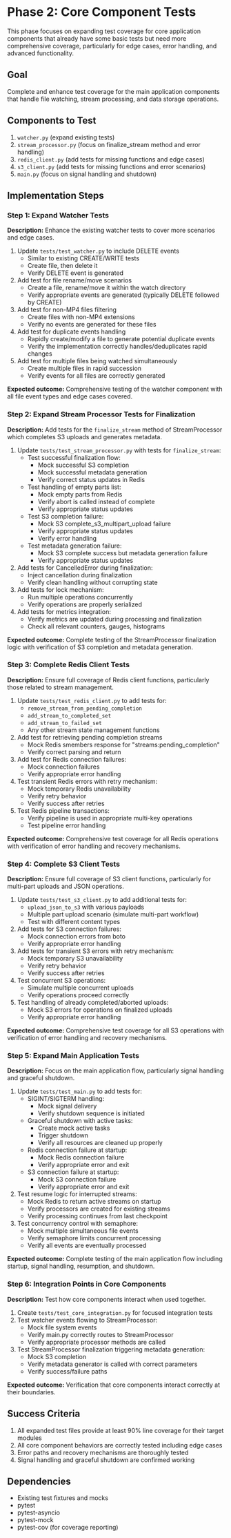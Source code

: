# Phase 2: Core Component Tests

This phase focuses on expanding test coverage for core application components that already have some basic tests but need more comprehensive coverage, particularly for edge cases, error handling, and advanced functionality.

## Goal

Complete and enhance test coverage for the main application components that handle file watching, stream processing, and data storage operations.

## Components to Test

1. `watcher.py` (expand existing tests)
2. `stream_processor.py` (focus on finalize_stream method and error handling)
3. `redis_client.py` (add tests for missing functions and edge cases)
4. `s3_client.py` (add tests for missing functions and error scenarios)
5. `main.py` (focus on signal handling and shutdown)

## Implementation Steps

### Step 1: Expand Watcher Tests

**Description:** Enhance the existing watcher tests to cover more scenarios and edge cases.

1. Update `tests/test_watcher.py` to include DELETE events
   - Similar to existing CREATE/WRITE tests
   - Create file, then delete it
   - Verify DELETE event is generated
2. Add test for file rename/move scenarios
   - Create a file, rename/move it within the watch directory
   - Verify appropriate events are generated (typically DELETE followed by CREATE)
3. Add test for non-MP4 files filtering
   - Create files with non-MP4 extensions
   - Verify no events are generated for these files
4. Add test for duplicate events handling
   - Rapidly create/modify a file to generate potential duplicate events
   - Verify the implementation correctly handles/deduplicates rapid changes
5. Add test for multiple files being watched simultaneously
   - Create multiple files in rapid succession
   - Verify events for all files are correctly generated

**Expected outcome:** Comprehensive testing of the watcher component with all file event types and edge cases covered.

### Step 2: Expand Stream Processor Tests for Finalization

**Description:** Add tests for the `finalize_stream` method of StreamProcessor which completes S3 uploads and generates metadata.

1. Update `tests/test_stream_processor.py` with tests for `finalize_stream`:
   - Test successful finalization flow:
     - Mock successful S3 completion
     - Mock successful metadata generation
     - Verify correct status updates in Redis
   - Test handling of empty parts list:
     - Mock empty parts from Redis
     - Verify abort is called instead of complete
     - Verify appropriate status updates
   - Test S3 completion failure:
     - Mock S3 complete_s3_multipart_upload failure
     - Verify appropriate status updates
     - Verify error handling
   - Test metadata generation failure:
     - Mock S3 complete success but metadata generation failure
     - Verify appropriate status updates
2. Add tests for CancelledError during finalization:
   - Inject cancellation during finalization
   - Verify clean handling without corrupting state
3. Add tests for lock mechanism:
   - Run multiple operations concurrently
   - Verify operations are properly serialized
4. Add tests for metrics integration:
   - Verify metrics are updated during processing and finalization
   - Check all relevant counters, gauges, histograms

**Expected outcome:** Complete testing of the StreamProcessor finalization logic with verification of S3 completion and metadata generation.

### Step 3: Complete Redis Client Tests

**Description:** Ensure full coverage of Redis client functions, particularly those related to stream management.

1. Update `tests/test_redis_client.py` to add tests for:
   - `remove_stream_from_pending_completion`
   - `add_stream_to_completed_set`
   - `add_stream_to_failed_set`
   - Any other stream state management functions
2. Add test for retrieving pending completion streams
   - Mock Redis smembers response for "streams:pending_completion"
   - Verify correct parsing and return
3. Add test for Redis connection failures:
   - Mock connection failures
   - Verify appropriate error handling
4. Test transient Redis errors with retry mechanism:
   - Mock temporary Redis unavailability
   - Verify retry behavior
   - Verify success after retries
5. Test Redis pipeline transactions:
   - Verify pipeline is used in appropriate multi-key operations
   - Test pipeline error handling

**Expected outcome:** Comprehensive test coverage for all Redis operations with verification of error handling and recovery mechanisms.

### Step 4: Complete S3 Client Tests

**Description:** Ensure full coverage of S3 client functions, particularly for multi-part uploads and JSON operations.

1. Update `tests/test_s3_client.py` to add additional tests for:
   - `upload_json_to_s3` with various payloads
   - Multiple part upload scenario (simulate multi-part workflow)
   - Test with different content types
2. Add tests for S3 connection failures:
   - Mock connection errors from boto
   - Verify appropriate error handling
3. Add tests for transient S3 errors with retry mechanism:
   - Mock temporary S3 unavailability
   - Verify retry behavior
   - Verify success after retries
4. Test concurrent S3 operations:
   - Simulate multiple concurrent uploads
   - Verify operations proceed correctly
5. Test handling of already completed/aborted uploads:
   - Mock S3 errors for operations on finalized uploads
   - Verify appropriate error handling

**Expected outcome:** Comprehensive test coverage for all S3 operations with verification of error handling and recovery mechanisms.

### Step 5: Expand Main Application Tests

**Description:** Focus on the main application flow, particularly signal handling and graceful shutdown.

1. Update `tests/test_main.py` to add tests for:
   - SIGINT/SIGTERM handling:
     - Mock signal delivery
     - Verify shutdown sequence is initiated
   - Graceful shutdown with active tasks:
     - Create mock active tasks
     - Trigger shutdown
     - Verify all resources are cleaned up properly
   - Redis connection failure at startup:
     - Mock Redis connection failure
     - Verify appropriate error and exit
   - S3 connection failure at startup:
     - Mock S3 connection failure
     - Verify appropriate error and exit
2. Test resume logic for interrupted streams:
   - Mock Redis to return active streams on startup
   - Verify processors are created for existing streams
   - Verify processing continues from last checkpoint
3. Test concurrency control with semaphore:
   - Mock multiple simultaneous file events
   - Verify semaphore limits concurrent processing
   - Verify all events are eventually processed

**Expected outcome:** Complete testing of the main application flow including startup, signal handling, resumption, and shutdown.

### Step 6: Integration Points in Core Components

**Description:** Test how core components interact when used together.

1. Create `tests/test_core_integration.py` for focused integration tests
2. Test watcher events flowing to StreamProcessor:
   - Mock file system events
   - Verify main.py correctly routes to StreamProcessor
   - Verify appropriate processor methods are called
3. Test StreamProcessor finalization triggering metadata generation:
   - Mock S3 completion
   - Verify metadata generator is called with correct parameters
   - Verify success/failure paths

**Expected outcome:** Verification that core components interact correctly at their boundaries.

## Success Criteria

1. All expanded test files provide at least 90% line coverage for their target modules
2. All core component behaviors are correctly tested including edge cases
3. Error paths and recovery mechanisms are thoroughly tested
4. Signal handling and graceful shutdown are confirmed working

## Dependencies

- Existing test fixtures and mocks
- pytest
- pytest-asyncio
- pytest-mock
- pytest-cov (for coverage reporting)
